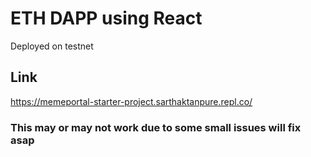 # ETH DAPP using React
Deployed on testnet 
## Link
https://memeportal-starter-project.sarthaktanpure.repl.co/
### This may or may not work due to some small issues will fix asap
